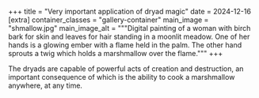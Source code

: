 +++
title = "Very important application of dryad magic"
date = 2024-12-16
[extra]
container_classes = "gallery-container"
main_image = "shmallow.jpg"
main_image_alt = """Digital painting of a woman with birch bark for skin
and leaves for hair standing in a moonlit meadow.
One of her hands is a glowing ember with a flame held in the palm.
The other hand sprouts a twig which holds a marshmallow over the flame."""
+++

The dryads are capable of powerful acts of creation and destruction,
an important consequence of which is the ability to cook a marshmallow anywhere, at any time.

<!-- more -->
